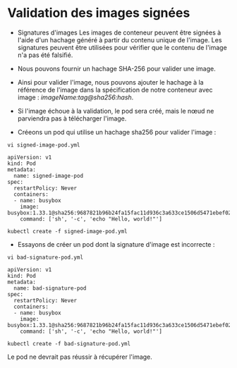 # Validation des images signées
- Signatures d'images
Les images de conteneur peuvent être signées à l'aide d'un hachage généré à partir du contenu unique de l'image. Les signatures peuvent être utilisées pour vérifier que le contenu de l'image n'a pas été falsifié.
- Nous pouvons fournir un hachage SHA-256 pour valider une image.
- Ainsi pour valider l'image, nous pouvons ajouter le hachage à la référence de l'image dans la spécification de notre conteneur avec image : *imageName:tag@sha256:hash*.
- Si l'image échoue à la validation, le pod sera créé, mais le nœud ne parviendra pas à télécharger l'image.

- Créeons un pod qui utilise un hachage sha256 pour valider l'image :
```
vi signed-image-pod.yml
```

```
apiVersion: v1
kind: Pod
metadata:
  name: signed-image-pod
spec:
  restartPolicy: Never
  containers:
  - name: busybox
    image: busybox:1.33.1@sha256:9687821b96b24fa15fac11d936c3a633ce1506d5471ebef02c349d85bebb11b5
    command: ['sh', '-c', 'echo "Hello, world!"']
```

```
kubectl create -f signed-image-pod.yml
```

- Essayons de créer un pod dont la signature d'image est incorrecte :
```
vi bad-signature-pod.yml
```

```
apiVersion: v1
kind: Pod
metadata:
  name: bad-signature-pod
spec:
  restartPolicy: Never
  containers:
  - name: busybox
    image: busybox:1.33.1@sha256:9687821b96b24fa15fac11d936c3a633ce1506d5471ebef02c349d85bebb11b6
    command: ['sh', '-c', 'echo "Hello, world!"']
```

```
kubectl create -f bad-signature-pod.yml
```

Le pod ne devrait pas réussir à récupérer l'image.